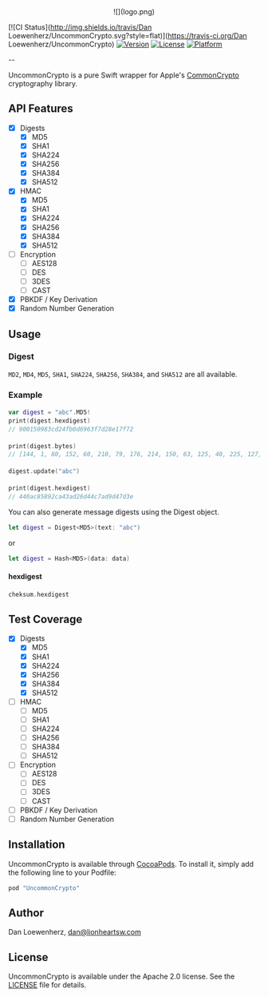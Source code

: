 <center>![](logo.png)</center>

[![CI Status](http://img.shields.io/travis/Dan Loewenherz/UncommonCrypto.svg?style=flat)](https://travis-ci.org/Dan Loewenherz/UncommonCrypto)
[![Version](https://img.shields.io/cocoapods/v/UncommonCrypto.svg?style=flat)](http://cocoapods.org/pods/UncommonCrypto)
[![License](https://img.shields.io/cocoapods/l/UncommonCrypto.svg?style=flat)](http://cocoapods.org/pods/UncommonCrypto)
[![Platform](https://img.shields.io/cocoapods/p/UncommonCrypto.svg?style=flat)](http://cocoapods.org/pods/UncommonCrypto)

--

UncommonCrypto is a pure Swift wrapper for Apple's [CommonCrypto](https://opensource.apple.com/source/CommonCrypto/) cryptography library.

## API Features

* [x] Digests
  * [x] MD5
  * [x] SHA1
  * [x] SHA224
  * [x] SHA256
  * [x] SHA384
  * [x] SHA512
* [x] HMAC
  * [x] MD5
  * [x] SHA1
  * [x] SHA224
  * [x] SHA256
  * [x] SHA384
  * [x] SHA512
* [ ] Encryption
  * [ ] AES128
  * [ ] DES
  * [ ] 3DES
  * [ ] CAST
* [x] PBKDF / Key Derivation
* [x] Random Number Generation

## Usage

### Digest

`MD2`, `MD4`, `MD5`, `SHA1`, `SHA224`, `SHA256`, `SHA384`, and `SHA512` are all available.

### Example

```swift
var digest = "abc".MD5!
print(digest.hexdigest)
// 900150983cd24fb0d6963f7d28e17f72

print(digest.bytes)
// [144, 1, 80, 152, 60, 210, 79, 176, 214, 150, 63, 125, 40, 225, 127, 114]

digest.update("abc")

print(digest.hexdigest)
// 440ac85892ca43ad26d44c7ad9d47d3e
```

You can also generate message digests using the Digest object.

```swift
let digest = Digest<MD5>(text: "abc")
```

or

```swift
let digest = Hash<MD5>(data: data)
```

#### hexdigest

```swift
cheksum.hexdigest
```

## Test Coverage

* [x] Digests
  * [x] MD5
  * [x] SHA1
  * [x] SHA224
  * [x] SHA256
  * [x] SHA384
  * [x] SHA512
* [ ] HMAC
  * [ ] MD5
  * [ ] SHA1
  * [ ] SHA224
  * [ ] SHA256
  * [ ] SHA384
  * [ ] SHA512
* [ ] Encryption
  * [ ] AES128
  * [ ] DES
  * [ ] 3DES
  * [ ] CAST
* [ ] PBKDF / Key Derivation
* [ ] Random Number Generation

## Installation

UncommonCrypto is available through [CocoaPods](http://cocoapods.org). To install
it, simply add the following line to your Podfile:

```ruby
pod "UncommonCrypto"
```

## Author

Dan Loewenherz, dan@lionheartsw.com

## License

UncommonCrypto is available under the Apache 2.0 license. See the [LICENSE](LICENSE) file for details.

